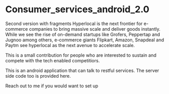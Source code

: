 # Consumer_services_android_2.0
Second version with fragments
Hyperlocal is the next frontier for e-commerce companies to bring massive scale and deliver goods instantly. 
While we see the rise of on-demand startups like Grofers, Peppertap and Jugnoo among others, e-commerce giants Flipkart, Amazon, Snapdeal and Paytm see hyperlocal as the next avenue to accelerate scale.

This is a small contribution for people who are interested to sustain and compete with the tech enabled competitiors. 

This is an android application that can talk to restful services. The server side code too is provided here.

Reach out to me if you would want to set up

